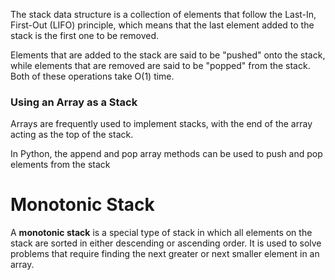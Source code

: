 The stack data structure is a collection of elements that follow the Last-In, First-Out (LIFO) principle, which means that the last element added to the stack is the first one to be removed.

Elements that are added to the stack are said to be "pushed" onto the stack, while elements that are removed are said to be "popped" from the stack. Both of these operations take O(1) time.

### Using an Array as a Stack

Arrays are frequently used to implement stacks, with the end of the array acting as the top of the stack.

In Python, the append and pop array methods can be used to push and pop elements from the stack


# Monotonic Stack

A **monotonic stack** is a special type of stack in which all elements on the stack are sorted in either descending or ascending order. It is used to solve problems that require finding the next greater or next smaller element in an array.